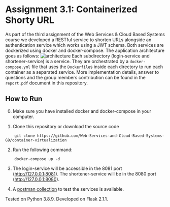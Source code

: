 # Assignment 3.1: Containerized Shorty URL

As part of the third assignment of the Web Services & Cloud Based Systems course we developed a RESTful service to shorten URLs alongside an authentication service which works using a JWT schema. Both services are dockerized using docker and docker-compose.
The application architecture goes as follows: ![architecture](https://i.imgur.com/93I8KKb.png)
Each subdirectory (login-service and shortener-service) is a service. They are orchestrated by a `docker-compose.yml` file that uses the `Dockerfile`s inside each directory to run each container as a separated service. More implementation details, answer to questions and the group members contribution can be found in the ```report.pdf``` document in this repository.


## How to Run

0. Make sure you have installed docker and docker-compose in your computer. 

1. Clone this repository or download the source code
```commandline
    git clone https://github.com/Web-Services-and-Cloud-Based-Systems-G9/container-virtualization
```

2. Run the following command:
```commandline
    docker-compose up -d
```

3. The login-service will be accessible in the 8081 port (http://127.0.0.1:8081). The shortener-service will be in the 8080 port (http://127.0.0.1:8080). 

4. A [postman collection](https://www.getpostman.com/collections/ab23c363eafd7ece4121) to test the services is available. 

Tested on Python 3.8.9. Developed on Flask 2.1.1. 
